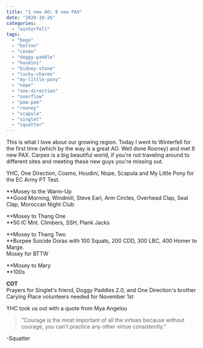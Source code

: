```yaml
---
title: "1 new AO; 8 new PAX"
date: "2020-10-26"
categories: 
  - "winterfell"
tags: 
  - "bogo"
  - "bolton"
  - "cosmo"
  - "doggy-paddle"
  - "houdini"
  - "kidney-stone"
  - "lucky-charms"
  - "my-little-pony"
  - "nope"
  - "one-direction"
  - "overflow"
  - "pom-pom"
  - "rooney"
  - "scapula"
  - "singlet"
  - "squatter"
---
```


This is what I love about our growing region. Today I went to Winterfell for the first time (which by the way is a great AO. Well done Rooney) and met 8 new PAX. Carpex is a big beautiful world, if you're not traveling around to different sites and meeting these new guys you're missing out.

YHC, One Direction, Cosmo, Houdini, Nope, Scapula and My Little Pony for the EC Army PT Test.

**Mosey to the Warm-Up  
**Good Morning, Windmill, Steve Earl, Arm Circles, Overhead Clap, Seal Clap, Moroccan Night Club

**Mosey to Thang One  
**50 IC Mnt. Climbers, SSH, Plank Jacks

**Mosey to Thang Two  
**Burpee Suicide Doras with 100 Squats, 200 CDD, 300 LBC, 400 Homer to Marge.  
Mosey for BTTW

**Mosey to Mary  
**100s

**COT**  
Prayers for Singlet's friend, Doggy Paddles 2.0, and One Direction's brother  
Carying Place volunteers needed for November 1st

YHC took us out with a quote from Mya Angelou

> "Courage is the most important of all the virtues because without courage, you can't practice any other virtue consistently."

\-Squatter

